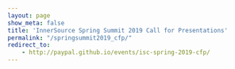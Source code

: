 ```yaml
---
layout: page
show_meta: false
title: 'InnerSource Spring Summit 2019 Call for Presentations'
permalink: "/springsummit2019_cfp/"
redirect_to: 
    - http://paypal.github.io/events/isc-spring-2019-cfp/
---
```

